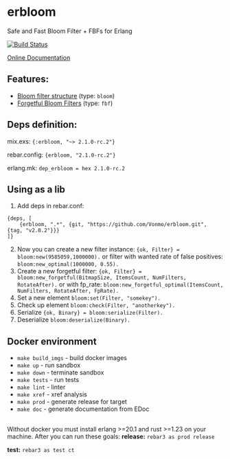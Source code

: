 # erbloom
Safe and Fast Bloom Filter + FBFs for Erlang

[![Build Status](https://travis-ci.org/Vonmo/erbloom.svg?branch=master)](https://travis-ci.org/Vonmo/erbloom)

[Online Documentation](https://hexdocs.pm/erbloom/)

## Features:
* [Bloom filter structure](https://en.wikipedia.org/wiki/Bloom_filter) (type: `bloom`)
* [Forgetful Bloom Filters](http://dprg.cs.uiuc.edu/docs/fbf_cac15/fbfpaper-2.pdf) (type: `fbf`)

## Deps definition:
mix.exs:
`{:erbloom, "~> 2.1.0-rc.2"}`

rebar.config:
`{erbloom, "2.1.0-rc.2"}`

erlang.mk:
`dep_erbloom = hex 2.1.0-rc.2`

## Using as a lib
1. Add deps in rebar.conf:
  ```
  {deps, [
      {erbloom, ".*", {git, "https://github.com/Vonmo/erbloom.git", {tag, "v2.0.2"}}}      
  ]}
  ```
2. Now you can create a new filter instance:
  `{ok, Filter} = bloom:new(9585059,1000000).`
   or filter with wanted rate of false positives: 
   `bloom:new_optimal(1000000, 0.55).`
3. Create a new forgetful filter:
   `{ok, Filter} = bloom:new_forgetful(BitmapSize, ItemsCount, NumFilters, RotateAfter).`
   or with fp_rate:
   `bloom:new_forgetful_optimal(ItemsCount, NumFilters, RotateAfter, FpRate).`
3. Set a new element
  `bloom:set(Filter, "somekey").`
4. Check up element
  `bloom:check(Filter, "anotherkey").`
5. Serialize
   `{ok, Binary} = bloom:serialize(Filter).`
6. Deserialize
   `bloom:deserialize(Binary).`

## Docker environment
* `make build_imgs` - build docker images
* `make up` - run sandbox
* `make down` - terminate sandbox
* `make tests` - run tests
* `make lint` - linter
* `make xref` - xref analysis
* `make prod` - generate release for target
* `make doc` - generate documentation from EDoc

##
Without docker you must install erlang >=20.1 and rust >=1.23 on your machine. After you can run these goals:
**release:**
`rebar3 as prod release`

**test:**
`rebar3 as test ct`
